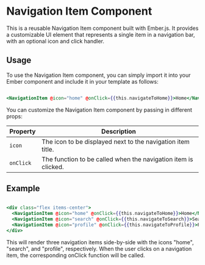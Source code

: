 # Navigation Item Component

This is a reusable Navigation Item component built with Ember.js. It provides a customizable UI element that represents a single item in a navigation bar, with an optional icon and click handler.

## Usage

To use the Navigation Item component, you can simply import it into your Ember component and include it in your template as follows:

```hbs

<NavigationItem @icon="home" @onClick={{this.navigateToHome}}>Home</NavigationItem>

```

You can customize the Navigation Item component by passing in different props:


| Property  | Description                                                    |
|-----------|----------------------------------------------------------------|
| `icon`    | The icon to be displayed next to the navigation item title.    |
| `onClick` | The function to be called when the navigation item is clicked. |

## Example

```hbs

<div class="flex items-center">
  <NavigationItem @icon="home" @onClick={{this.navigateToHome}}>Home</NavigationItem>
  <NavigationItem @icon="search" @onClick={{this.navigateToSearch}}>Search</NavigationItem>
  <NavigationItem @icon="profile" @onClick={{this.navigateToProfile}}>Profile</NavigationItem>
</div>

```

This will render three navigation items side-by-side with the icons "home", "search", and "profile", respectively. When the user clicks on a navigation item, the corresponding onClick function will be called.


